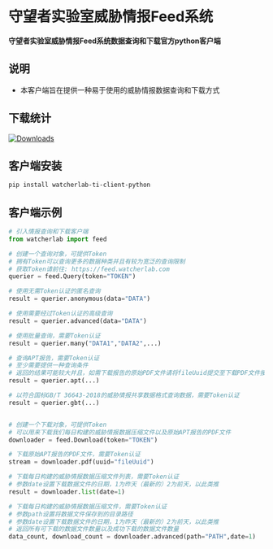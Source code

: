# 守望者实验室威胁情报Feed系统
**守望者实验室威胁情报Feed系统数据查询和下载官方python客户端**


## 说明
* 本客户端旨在提供一种易于使用的威胁情报数据查询和下载方式

## 下载统计
[![Downloads](https://pepy.tech/badge/watcherlab-ti-client-python)](https://pepy.tech/project/watcherlab-ti-client-python)

## 客户端安装
```bash
pip install watcherlab-ti-client-python
```

## 客户端示例
```python
# 引入情报查询和下载客户端
from watcherlab import feed

# 创建一个查询对象，可提供Token
# 拥有Token可以查询更多的数据种类并且有较为宽泛的查询限制
# 获取Token请前往: https://feed.watcherlab.com
querier = feed.Query(token="TOKEN")

# 使用无需Token认证的匿名查询
result = querier.anonymous(data="DATA")

# 使用需要经过Token认证的高级查询
result = querier.advanced(data="DATA")

# 使用批量查询，需要Token认证
result = querier.many("DATA1","DATA2",...)

# 查询APT报告，需要Token认证
# 至少需要提供一种查询条件
# 返回的结果可能较大并且，如需下载报告的原始PDF文件请将fileUuid提交至下载PDF文件接口
result = querier.apt(...)

# 以符合国标GB/T 36643-2018的威胁情报共享数据格式查询数据，需要Token认证
result = querier.gbt(...)


# 创建一个下载对象，可提供Token
# 可以用来下载我们每日构建的威胁情报数据压缩文件以及原始APT报告的PDF文件
downloader = feed.Download(token="TOKEN")

# 下载原始APT报告的PDF文件，需要Token认证
stream = downloader.pdf(uuid="fileUuid")

# 下载每日构建的威胁情报数据压缩文件列表，需要Token认证
# 参数date设置下载数据文件的日期，1为昨天（最新的）2为前天，以此类推
result = downloader.list(date=1)

# 下载每日构建的威胁情报数据压缩文件，需要Token认证
# 参数path设置将数据文件保存到的目录路径
# 参数date设置下载数据文件的日期，1为昨天（最新的）2为前天，以此类推
# 返回所有可下载的数据文件数量以及成功下载的数据文件数量
data_count, download_count = downloader.advanced(path="PATH",date=1)

```
